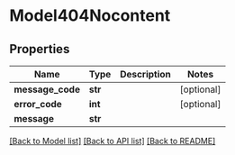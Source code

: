 # Model404Nocontent

## Properties
Name | Type | Description | Notes
------------ | ------------- | ------------- | -------------
**message_code** | **str** |  | [optional] 
**error_code** | **int** |  | [optional] 
**message** | **str** |  | 

[[Back to Model list]](../README.md#documentation-for-models) [[Back to API list]](../README.md#documentation-for-api-endpoints) [[Back to README]](../README.md)

